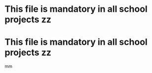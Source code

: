
# This file is mandatory in all school projects zz

# This file is mandatory in all school projects zz
mm
